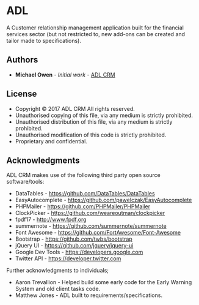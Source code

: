 # ADL

A Customer relationship management application built for the financial services sector (but not restricted to, new add-ons can be created and tailor made to specifications).

## Authors

* **Michael Owen** - *Initial work* - [ADL CRM](https://github.com/Protogenoi)

## License

 * Copyright © 2017 ADL CRM All rights reserved.
 * Unauthorised copying of this file, via any medium is strictly prohibited.
 * Unauthorised distribution of this file, via any medium is strictly prohibited.
 * Unauthorised modification of this code is strictly prohibited.
 * Proprietary and confidential.

## Acknowledgments

ADL CRM makes use of the following third party open source software/tools:
 *  DataTables - https://github.com/DataTables/DataTables
 *  EasyAutocomplete - https://github.com/pawelczak/EasyAutocomplete
 *  PHPMailer - https://github.com/PHPMailer/PHPMailer
 *  ClockPicker - https://github.com/weareoutman/clockpicker
 *  fpdf17 - http://www.fpdf.org
 *  summernote - https://github.com/summernote/summernote
 *  Font Awesome - https://github.com/FortAwesome/Font-Awesome
 *  Bootstrap - https://github.com/twbs/bootstrap
 *  jQuery UI - https://github.com/jquery/jquery-ui
 *  Google Dev Tools - https://developers.google.com
 *  Twitter API - https://developer.twitter.com

Further acknowledgments to individuals;

 *  Aaron Trevallion - Helped build some early code for the Early Warning System and old client tasks code.
 *  Matthew Jones - ADL built to requirements/specifications.
